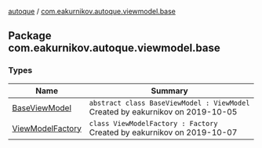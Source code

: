 [autoque](../index.md) / [com.eakurnikov.autoque.viewmodel.base](./index.md)

## Package com.eakurnikov.autoque.viewmodel.base

### Types

| Name | Summary |
|---|---|
| [BaseViewModel](-base-view-model/index.md) | `abstract class BaseViewModel : ViewModel`<br>Created by eakurnikov on 2019-10-05 |
| [ViewModelFactory](-view-model-factory/index.md) | `class ViewModelFactory : Factory`<br>Created by eakurnikov on 2019-10-07 |
